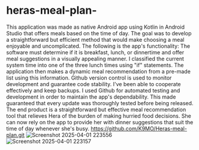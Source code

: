 # heras-meal-plan-
This application was made as native Android app using Kotlin in Android Studio that offers meals based on the time of day. The goal was to develop a straightforward but efficient method that would make choosing a meal enjoyable and uncomplicated. The following is the app's functionality: The software must determine if it is breakfast, lunch, or dinnertime and offer meal suggestions in a visually appealing manner. I classified the current system time into one of the three lunch times using "if" statements. The application then makes a dynamic meal recommendation from a pre-made list using this information. Github version control is used to monitor development and guarantee code stability. I've been able to cooperate effectively and keep backups. I used Github for automated testing and development in order to maintain the app's dependability. This made guaranteed that every update was thoroughly tested before being released. The end product is a straightforward but effective meal recommendation tool that relieves Hera of the burden of making hurried food decisions. She can now rely on the app to provide her with dinner suggestions that suit the time of day whenever she's busy.
https://github.com/K9MO/Heras-meal-plan.git
![Screenshot 2025-04-01 223556](https://github.com/user-attachments/assets/fb9397c3-ea5a-4b89-8e4f-7c4a71b1a350)
![Screenshot 2025-04-01 223157](https://github.com/user-attachments/assets/8a5ce5ad-cc20-405f-99a7-c7e11826cd9b)
